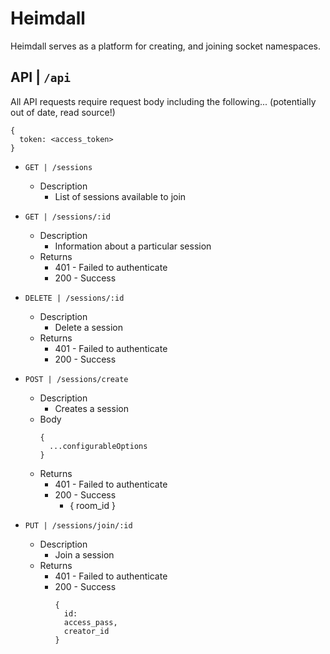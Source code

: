 # Heimdall

Heimdall serves as a platform for creating, and joining socket namespaces.


## API | `/api`

All API requests require request body including the following... (potentially out of date, read source!)

```
{
  token: <access_token>
}
```

- `GET | /sessions`
  - Description
    - List of sessions available to join
- `GET | /sessions/:id`
  - Description
    - Information about a particular session
  - Returns
    - 401 - Failed to authenticate
    - 200 - Success
- `DELETE | /sessions/:id`
  - Description
    - Delete a session
  - Returns
    - 401 - Failed to authenticate
    - 200 - Success
- `POST | /sessions/create`
  - Description
    - Creates a session
  - Body
    ```
    {
      ...configurableOptions
    }
    ```
  - Returns
    - 401 - Failed to authenticate
    - 200 - Success
      - {
        room_id
      }

- `PUT | /sessions/join/:id`
  - Description
    - Join a session
  - Returns
    - 401 - Failed to authenticate
    - 200 - Success
      ```
      {
        id:
        access_pass,
        creator_id
      }
      ```
